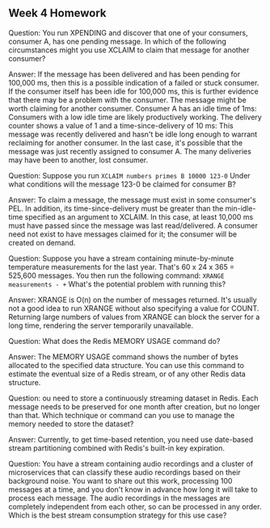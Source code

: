 ## Week 4 Homework

Question: You run XPENDING and discover that one of your consumers, consumer A, has one pending message. 
In which of the following circumstances might you use XCLAIM to claim that message for another consumer?

Answer: If the message has been delivered and has been pending for 100,000 ms, then this is a possible indication of a failed or stuck consumer. 
If the consumer itself has been idle for 100,000 ms, this is further evidence that there may be a problem with the consumer. 
The message might be worth claiming for another consumer. Consumer A has an idle time of 1ms: Consumers with a low idle time are likely productively working.
The delivery counter shows a value of 1 and a time-since-delivery of 10 ms: This message was recently delivered and hasn't be idle long enough to warrant reclaiming for another consumer.
In the last case, it's possible that the message was just recently assigned to consumer A. The many deliveries may have been to another, lost consumer.

Question: Suppose you run `XCLAIM numbers primes B 10000 123-0` Under what conditions will the message 123-0 be claimed for consumer B?

Answer: To claim a message, the message must exist in some consumer's PEL. In addition, its time-since-delivery must be greater than the min-idle-time specified 
as an argument to XCLAIM. In this case, at least 10,000 ms must have passed since the message was last read/delivered.
A consumer need not exist to have messages claimed for it; the consumer will be created on demand.

Question: Suppose you have a stream containing minute-by-minute temperature measurements for the last year. That's 60 x 24 x 365 = 525,600 messages. You then run the following command:
`XRANGE measurements - +` What's the potential problem with running this?

Answer: XRANGE is O(n) on the number of messages returned. It's usually not a good idea to run XRANGE without also specifying a value for COUNT. 
Returning large numbers of values from XRANGE can block the server for a long time, rendering the server temporarily unavailable.

Question: What does the Redis MEMORY USAGE command do?

Answer: The MEMORY USAGE command shows the number of bytes allocated to the specified data structure. 
You can use this command to estimate the eventual size of a Redis stream, or of any other Redis data structure.

Question: ou need to store a continuously streaming dataset in Redis. Each message needs to be preserved for one month after creation, 
but no longer than that. Which technique or command can you use to manage the memory needed to store the dataset?

Answer: Currently, to get time-based retention, you need use date-based stream partitioning combined with Redis's built-in key expiration.

Question: You have a stream containing audio recordings and a cluster of microservices that can classify these audio recordings based on their background noise.
You want to share out this work, processing 100 messages at a time, and you don't know in advance how long it will take to process each message.
The audio recordings in the messages are completely independent from each other, so can be processed in any order. Which is the best stream consumption strategy for this use case?

